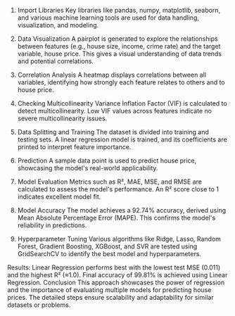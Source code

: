 1. Import Libraries
Key libraries like pandas, numpy, matplotlib, seaborn, and various machine learning tools are used for data handling, visualization, and modeling.

2. Data Visualization
A pairplot is generated to explore the relationships between features (e.g., house size, income, crime rate) and the target variable, house price. This gives a visual understanding of data trends and potential correlations.

3. Correlation Analysis
A heatmap displays correlations between all variables, identifying how strongly each feature relates to others and to house price.

4. Checking Multicollinearity
Variance Inflation Factor (VIF) is calculated to detect multicollinearity. Low VIF values across features indicate no severe multicollinearity issues.

5. Data Splitting and Training
The dataset is divided into training and testing sets. A linear regression model is trained, and its coefficients are printed to interpret feature importance.

6. Prediction
A sample data point is used to predict house price, showcasing the model's real-world applicability.

7. Model Evaluation
Metrics such as R², MAE, MSE, and RMSE are calculated to assess the model's performance. An R² score close to 1 indicates excellent model fit.

8. Model Accuracy
The model achieves a 92.74% accuracy, derived using Mean Absolute Percentage Error (MAPE). This confirms the model's reliability in predictions.

9. Hyperparameter Tuning
Various algorithms like Ridge, Lasso, Random Forest, Gradient Boosting, XGBoost, and SVR are tested using GridSearchCV to identify the best model and hyperparameters.

Results:
Linear Regression performs best with the lowest test MSE (0.011) and the highest R² (≈1.0).
Final accuracy of 99.81% is achieved using Linear Regression.
Conclusion
This approach showcases the power of regression and the importance of evaluating multiple models for predicting house prices. The detailed steps ensure scalability and adaptability for similar datasets or problems.
